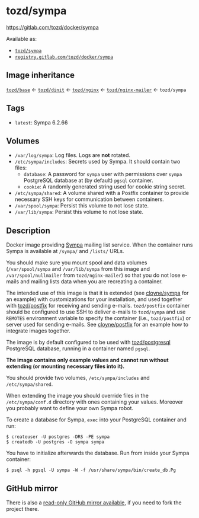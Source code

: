 # tozd/sympa

<https://gitlab.com/tozd/docker/sympa>

Available as:

- [`tozd/sympa`](https://hub.docker.com/r/tozd/sympa)
- [`registry.gitlab.com/tozd/docker/sympa`](https://gitlab.com/tozd/docker/sympa/container_registry)

## Image inheritance

[`tozd/base`](https://gitlab.com/tozd/docker/base) ← [`tozd/dinit`](https://gitlab.com/tozd/docker/dinit) ← [`tozd/nginx`](https://gitlab.com/tozd/docker/nginx) ← [`tozd/nginx-mailer`](https://gitlab.com/tozd/docker/nginx-mailer) ← `tozd/sympa`

## Tags

- `latest`: Sympa 6.2.66

## Volumes

- `/var/log/sympa`: Log files. Logs are **not** rotated.
- `/etc/sympa/includes`: Secrets used by Sympa. It should contain two files:
  - `database`: A password for `sympa` user with permissions over `sympa` PostgreSQL database at (by default) `pgsql` container.
  - `cookie`: A randomly generated string used for cookie string secret.
- `/etc/sympa/shared`: A volume shared with a Postfix container to provide necessary SSH keys for communication between containers.
- `/var/spool/sympa`: Persist this volume to not lose state.
- `/var/lib/sympa`: Persist this volume to not lose state.

## Description

Docker image providing [Sympa](https://www.sympa.org/) mailing list service.
When the container runs Sympa is available at `/sympa/` and `/lists/` URLs.

You should make sure you mount spool and data volumes (`/var/spool/sympa` and `/var/lib/sympa` from this image
and `/var/spool/nullmailer` from `tozd/nginx-mailer`) so that you do not lose e-mails and mailing lists data
when you are recreating a container.

The intended use of this image is that it is extended (see [cloyne/sympa](https://github.com/cloyne/docker-sympa)
for an example) with customizations for your installation, and used together with
[tozd/postfix](https://gitlab.com/tozd/docker/postfix) for receiving and sending e-mails.
`tozd/postfix` container should be configured to use SSH to deliver e-mails to `tozd/sympa`
and use `REMOTES` environment variable to specify the container (i.e., `tozd/postfix`)
or server used for sending e-mails.
See [cloyne/postfix](https://github.com/cloyne/docker-postfix) for an example how to integrate
images together.

The image is by default configured to be used with [tozd/postgresql](https://gitlab.com/tozd/docker/postgresql)
PostgreSQL database, running in a container named `pgsql`.

**The image contains only example values and cannot run without extending (or mounting necessary files into it).**

You should provide two volumes, `/etc/sympa/includes` and `/etc/sympa/shared`.

When extending the image you should override files in the `/etc/sympa/conf.d` directory
with ones containing your values. Moreover you probably want to define your own Sympa robot.

To create a database for Sympa, `exec` into your PostgreSQL container and run:

```
$ createuser -U postgres -DRS -PE sympa
$ createdb -U postgres -O sympa sympa
```

You have to initialize afterwards the database. Run from inside your Sympa container:

```
$ psql -h pgsql -U sympa -W -f /usr/share/sympa/bin/create_db.Pg
```

## GitHub mirror

There is also a [read-only GitHub mirror available](https://github.com/tozd/docker-sympa),
if you need to fork the project there.
